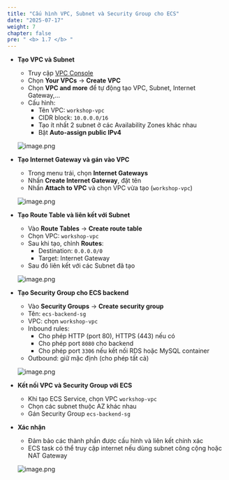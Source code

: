 ```yaml
---
title: "Cấu hình VPC, Subnet và Security Group cho ECS"
date: "2025-07-17"
weight: 7
chapter: false
pre: " <b> 1.7 </b> "
---
```


- **Tạo VPC và Subnet**
    - Truy cập [VPC Console](https://console.aws.amazon.com/vpc/)
    - Chọn **Your VPCs** → **Create VPC**
    - Chọn **VPC and more** để tự động tạo VPC, Subnet, Internet Gateway,...
    - Cấu hình:
        - Tên VPC: `workshop-vpc`
        - CIDR block: `10.0.0.0/16`
        - Tạo ít nhất 2 subnet ở các Availability Zones khác nhau
        - Bật **Auto-assign public IPv4**

    ![image.png](/images/configure_vpc/vpc_create.png)

- **Tạo Internet Gateway và gán vào VPC**
    - Trong menu trái, chọn **Internet Gateways**
    - Nhấn **Create Internet Gateway**, đặt tên
    - Nhấn **Attach to VPC** và chọn VPC vừa tạo (`workshop-vpc`)

    ![image.png](/images/configure_vpc/internet_gateway.png)

- **Tạo Route Table và liên kết với Subnet**
    - Vào **Route Tables** → **Create route table**
    - Chọn VPC: `workshop-vpc`
    - Sau khi tạo, chỉnh **Routes**:
        - Destination: `0.0.0.0/0`
        - Target: Internet Gateway
    - Sau đó liên kết với các Subnet đã tạo

    ![image.png](/images/configure_vpc/route_table.png)

- **Tạo Security Group cho ECS backend**
    - Vào **Security Groups** → **Create security group**
    - Tên: `ecs-backend-sg`
    - VPC: chọn `workshop-vpc`
    - Inbound rules:
        - Cho phép HTTP (port 80), HTTPS (443) nếu có
        - Cho phép port `8080` cho backend
        - Cho phép port `3306` nếu kết nối RDS hoặc MySQL container
    - Outbound: giữ mặc định (cho phép tất cả)

    ![image.png](/images/configure_vpc/security_group.png)

- **Kết nối VPC và Security Group với ECS**
    - Khi tạo ECS Service, chọn VPC `workshop-vpc`
    - Chọn các subnet thuộc AZ khác nhau
    - Gán Security Group `ecs-backend-sg`

- **Xác nhận**
    - Đảm bảo các thành phần được cấu hình và liên kết chính xác
    - ECS task có thể truy cập internet nếu dùng subnet công cộng hoặc NAT Gateway

    ![image.png](/images/configure_vpc/ecs_network_complete.png)
